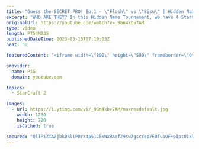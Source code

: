 ```yaml
---
title: "Guess the SECRET PRO! Ep.1 - \"Flash\" vs \"Bisu\" | Hidden Name Tournament 2"
excerpt: "WHO ARE THEY? In this Hidden Name Tournament, we have 4 StarCraft pro players competing against each other but they don't know who their opponents are. In Part 1, \"Flash\" plays against \"Bisu\" in a best of 5 series. The winning player will then guess who the losing player was for bonus prize money and"
originalUrl: https://youtube.com/watch?v=_9Gn4kbv7AM
type: video
length: PT54M23S
publishedDateTime: 2023-03-15T07:19:03Z
heat: 50

featuredContent: "<iframe width=\"800\" height=\"500\" frameborder=\"0\" src=\"https://www.youtube.com/embed/_9Gn4kbv7AM\" allow=\"accelerometer; autoplay; encrypted-media; gyroscope; picture-in-picture\" allowfullscreen></iframe>"

provider:
  name: PiG
  domain: youtube.com

topics:
  - StarCraft 2

images:
  - url: https://i.ytimg.com/vi/_9Gn4kbv7AM/maxresdefault.jpg
    width: 1280
    height: 720
    isCached: true

secured: "QlTPiZXAZjbk0kliPDrx4p51J5xWxRAefZ9sw7gscYep7EDTubOF+pIptU1xRC/Nu6befF+bFNP6QHcBhGPSMPF/7u1AsUj29Kdhhsgyh7GKLWMV7m5NEOGmbMM8Vr6wUh8OXXqE27eFOZWFI2JfUdD/w3PcQDbGLtqUkCgAf6aY8+2rwEA3HNLbVTCkV5KCmzO9f/fIcmOr1bVol27Zf7ysob2VteOQvj7gTu+W+50bbac4Ygoosb1+Zd4xs/d4obVECNpzcV1l6T9NJWFjx/IHh79ct8guagwrTlnqQ770yH2Ud9KPSFU9pr6Nu0ExmbNSep5OfbTiCTtrQctgfKH417gumcDw/Nm+sMRuObcIZusCpVunoCDOhYt3OYgE56H0Z4uZRTNvoc+cFPVFJdp9sqJvCKPRJhqmeHC6MFo=;pGIEU5GNOlSbijKD4XwYyQ=="
---
```


